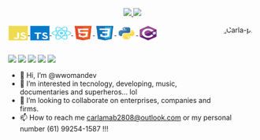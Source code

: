 
<div align="center">
  <a href="https://github.com/wwomandev">
  <img height="180em" src="https://github-readme-stats.vercel.app/api?username=wwomandev&show_icons=true&theme=dracula&include_all_commits=true&count_private=true"/>
  <img height="180em" src="https://github-readme-stats.vercel.app/api/top-langs/?username=wwomandev&layout=compact&langs_count=7&theme=dracula"/>
</div>
<div style="display: inline_block"><br>
  <img align="center" alt="Carla-Js" height="30" width="40" src="https://raw.githubusercontent.com/devicons/devicon/master/icons/javascript/javascript-plain.svg">
  <img align="center" alt="Carla-Ts" height="30" width="40" src="https://raw.githubusercontent.com/devicons/devicon/master/icons/typescript/typescript-plain.svg">
  <img align="center" alt="Carla-React" height="30" width="40" src="https://raw.githubusercontent.com/devicons/devicon/master/icons/react/react-original.svg">
  <img align="center" alt="Carla-HTML" height="30" width="40" src="https://raw.githubusercontent.com/devicons/devicon/master/icons/html5/html5-original.svg">
  <img align="center" alt="Carla-CSS" height="30" width="40" src="https://raw.githubusercontent.com/devicons/devicon/master/icons/css3/css3-original.svg">
  <img align="center" alt="Carla-Python" height="30" width="40" src="https://raw.githubusercontent.com/devicons/devicon/master/icons/python/python-original.svg">
  <img align="center" alt="Carla-Csharp" height="30" width="40" src="https://raw.githubusercontent.com/devicons/devicon/master/icons/csharp/csharp-original.svg">
  <img align="right" alt="Carla-pic" height="150" style="border-radius:50px;" srcset="https://instagram.fbsb3-1.fna.fbcdn.net/v/t51.2885-15/e35/c0.150.1200.1200a/s150x150/243203891_662481284724659_2975658439373772871_n.jpg?_nc_ht=instagram.fbsb3-1.fna.fbcdn.net&amp;_nc_cat=111&amp;_nc_ohc=xJMx1M5kN5YAX9cMITu&amp;edm=ABfd0MgBAAAA&amp;ccb=7-4&amp;oh=00_AT_GEnkYbVWZQMs1tZZ86uiiugfUQbmiXwRhJUjcR8Drdg&amp;oe=62095909&amp;_nc_sid=7bff83 150w,https://instagram.fbsb3-1.fna.fbcdn.net/v/t51.2885-15/e35/c0.150.1200.1200a/s240x240/243203891_662481284724659_2975658439373772871_n.jpg?_nc_ht=instagram.fbsb3-1.fna.fbcdn.net&amp;_nc_cat=111&amp;_nc_ohc=xJMx1M5kN5YAX9cMITu&amp;edm=ABfd0MgBAAAA&amp;ccb=7-4&amp;oh=00_AT8o1cwCdFBy1cVB6yZQPXN2c2fMTcvQj_kRptv6ZmR2hw&amp;oe=6208C78F&amp;_nc_sid=7bff83 240w,https://instagram.fbsb3-1.fna.fbcdn.net/v/t51.2885-15/e35/c0.150.1200.1200a/s320x320/243203891_662481284724659_2975658439373772871_n.jpg?_nc_ht=instagram.fbsb3-1.fna.fbcdn.net&amp;_nc_cat=111&amp;_nc_ohc=xJMx1M5kN5YAX9cMITu&amp;edm=ABfd0MgBAAAA&amp;ccb=7-4&amp;oh=00_AT-hJ1d8W4WfGQd0nbzF7ns7YBpD-6daDzOvwZZbltYACw&amp;oe=620A02B1&amp;_nc_sid=7bff83 320w,https://instagram.fbsb3-1.fna.fbcdn.net/v/t51.2885-15/e35/c0.150.1200.1200a/s480x480/243203891_662481284724659_2975658439373772871_n.jpg?_nc_ht=instagram.fbsb3-1.fna.fbcdn.net&amp;_nc_cat=111&amp;_nc_ohc=xJMx1M5kN5YAX9cMITu&amp;edm=ABfd0MgBAAAA&amp;ccb=7-4&amp;oh=00_AT_TkAcO8dIVNPdJ33JESHakeHfu0puPxadT_uZ3_DzyjA&amp;oe=620A9238&amp;_nc_sid=7bff83 480w,https://instagram.fbsb3-1.fna.fbcdn.net/v/t51.2885-15/sh0.08/e35/c0.150.1200.1200a/s640x640/243203891_662481284724659_2975658439373772871_n.jpg?_nc_ht=instagram.fbsb3-1.fna.fbcdn.net&amp;_nc_cat=111&amp;_nc_ohc=xJMx1M5kN5YAX9cMITu&amp;edm=ABfd0MgBAAAA&amp;ccb=7-4&amp;oh=00_AT8kUA_8N3UXvnfOwCiwiAvW9aidRMl1RKoXM4cEOK75vw&amp;oe=620923B9&amp;_nc_sid=7bff83 640w" src="https://instagram.fbsb3-1.fna.fbcdn.net/v/t51.2885-15/sh0.08/e35/c0.150.1200.1200a/s640x640/243203891_662481284724659_2975658439373772871_n.jpg?_nc_ht=instagram.fbsb3-1.fna.fbcdn.net&amp;_nc_cat=111&amp;_nc_ohc=xJMx1M5kN5YAX9cMITu&amp;edm=ABfd0MgBAAAA&amp;ccb=7-4&amp;oh=00_AT8kUA_8N3UXvnfOwCiwiAvW9aidRMl1RKoXM4cEOK75vw&amp;oe=620923B9&amp;_nc_sid=7bff83" style="object-fit: cover;">
</div>
  
  ##
 
<div> 
  <a href="#" target="_blank"><img src="https://img.shields.io/badge/YouTube-FF0000?style=for-the-badge&logo=youtube&logoColor=white" target="_blank"></a>
  <a href="https://instagram.com/carlama916" target="_blank"><img src="https://img.shields.io/badge/-Instagram-%23E4405F?style=for-the-badge&logo=instagram&logoColor=white" target="_blank"></a>
 <a href="#" target="_blank"><img src="https://img.shields.io/badge/Discord-7289DA?style=for-the-badge&logo=discord&logoColor=white" target="_blank"></a> 
  <a href = "mailto:carlamab2808@outlook.com"><img src="https://img.shields.io/badge/-Gmail-%23333?style=for-the-badge&logo=gmail&logoColor=white" target="_blank"></a>
  <a href="#" target="_blank"><img src="https://img.shields.io/badge/-LinkedIn-%230077B5?style=for-the-badge&logo=linkedin&logoColor=white" target="_blank"></a> 
  </div>






- 👋 Hi, I’m @wwomandev
- 👀 I’m interested in tecnology, developing, music, documentaries and superheros... lol
- 💞️ I’m looking to collaborate on enterprises, companies and firms.
- 📫 How to reach me 
carlamab2808@outlook.com or my personal number (61) 99254-1587 !!!

<!---
wwomandev/wwomandev is a ✨ special ✨ repository because its `README.md` (this file) appears on your GitHub profile.
You can click the Preview link to take a look at your changes.
--->
